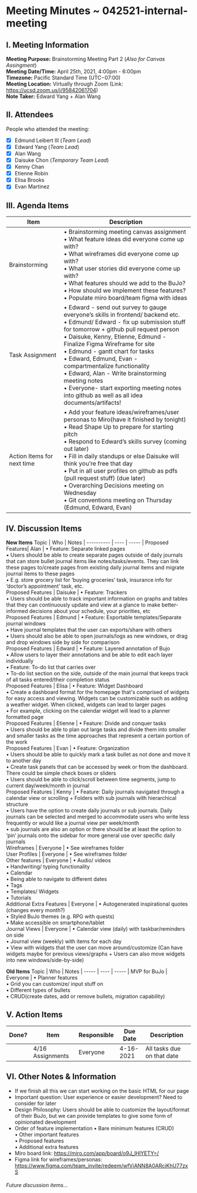 # Meeting Minutes ~ 042521-internal-meeting
## I. Meeting Information
**Meeting Purpose:** Brainstorming Meeting Part 2 (*Also for Canvas Assingment*)  
**Meeting Date/Time:** April 25th, 2021, 4:00pm - 6:00pm  
**Timezone:** Pacific Standard Time (UTC−07:00)  
**Meeting Location:** Virtually through Zoom (Link: https://ucsd.zoom.us/j/95842061704)  
**Note Taker:** Edward Yang + Alan Wang  

## II. Attendees
People who attended the meeting:
- [x] Edmund Leibert III (*Team Lead*)
- [x] Edward Yang (*Team Lead*)
- [x] Alan Wang
- [x] Daisuke Chon (*Temporary Team Lead*)
- [x] Kenny Chan
- [x] Etienne Robin
- [x] Elisa Brooks
- [x] Evan Martinez

## III. Agenda Items

Item | Description
---- | ----
Brainstorming | • Brainstorming meeting canvas assignment<br> • What feature ideas did everyone come up with?<br> • What wireframes did everyone come up with?<br> • What user stories did everyone come up with?<br> • What features should we add to the BuJo?<br> • How should we implement these features?<br> •  Populate miro board/team figma with ideas<br>
Task Assignment | • Edward - send out survey to gauge everyone’s skills in frontend/ backend etc. <br> • Edmund/ Edward - fix up submission stuff for tomorrow + github pull request person <br> • Daisuke, Kenny, Etienne, Edmund - Finalize Figma Wireframe for site <br> • Edmund - gantt chart for tasks <br> • Edward, Edmund, Evan - compartmentalize functionality <br> • Edward, Alan -  Write brainstorming meeting notes <br> • Everyone- start exporting meeting notes into github as well as all idea documents/artifacts! <br>
Action Items for next time | • Add your feature ideas/wireframes/user personas to Miro(have it finished by tonight) <br> • Read Shape Up to prepare for starting pitch <br> • Respond to Edward’s skills survey (coming out later) <br> • Fill in daily standups or else Daisuke will think you’re free that day  <br> • Put in all user profiles on github as pdfs (pull request stuff) (due later) <br> • Overarching Decisions meeting on Wednesday <br> • Git conventions meeting on Thursday (Edmund, Edward, Evan) <br>


## IV. Discussion Items

**New Items**
Topic | Who  | Notes |
---------- | ---- | ----- |
Proposed Features| Alan | • Feature: Separate linked pages  <br> • Users should be able to create separate pages outside of daily journals that can store bullet journal items like notes/tasks/events. They can link these pages to/create pages from existing daily journal items and migrate journal items to these pages <br> • E.g. store grocery list for ‘buying groceries’ task, insurance info for ‘doctor’s appointment’ task, etc. <br>
Proposed Features | Daisuke | • Feature: Trackers  <br> • Users should be able to track important information on graphs and tables that they can continuously update and view at a glance to make better-informed decisions about your schedule, your priorities, etc <br>
Proposed Features | Edmund | • Feature: Exportable templates/Separate journal windows <br> • Have journal templates that the user can exports/share with others <br> • Users should also be able to open journals/logs as new windows, or drag and drop windows side by side for comparison <br>
Proposed Features | Edward | • Feature: Layered annotation of Bujo <br> • Allow users to layer their annotations and be able to edit each layer individually <br> • Feature: To-do list that carries over <br> • To-do list section on the side, outside of the main journal that keeps track of all tasks entered/their completion status <br>
Proposed Features | Elisa | • Feature: Widget Dashboard <br> • Create a dashboard format for the homepage that's comprised of widgets for easy access and viewing. Widgets can be customizable such as adding a weather widget. When clicked, widgets can lead to larger pages <br> • For example, clicking on the calendar widget will lead to a planner formatted page <br>
Proposed Features | Etienne | • Feature: Divide and conquer tasks <br> • Users should be able to plan out large tasks and divide them into smaller and smaller tasks as the time approaches that represent a certain portion of the work <br>
Proposed Features | Evan | • Feature: Organization <br> • Users should be able to quickly mark a task bullet as not done and move it to another day <br> • Create task panels that can be accessed by week or from the dashboard. There could be simple check boxes or sliders <br> • Users should be able to click/scroll between time segments, jump to current day/week/month in journal <br>
Proposed Features | Kenny | • Feature: Daily journals navigated through a calendar view or scrolling + Folders with sub journals with hierarchical structure <br> • Users have the option to create daily journals or sub journals. Daily journals can be selected and merged to accommodate users who write less frequently or would like a journal view per week/month <br> • sub journals are also an option or there should be at least the option to ‘pin’ journals onto the sidebar for more general use over specific daily journals <br>
Wireframes | Everyone | • See wireframes folder <br>
User Profiles | Everyone | • See wireframes folder <br>
Other features | Everyone | • Audio/ videos  <br> • Handwriting/ typing functionality <br> • Calendar  <br> • Being able to navigate to different dates  <br> • Tags  <br> • Templates/ Widgets  <br> • Tutorials  <br>
Additional Extra Features | Everyone | • Autogenerated inspirational quotes (changes every month?)  <br> • Styled BuJo themes (e.g. RPG with quests)  <br> • Make accessible on smartphone/tablet  <br>
Journal Views | Everyone | • Calendar view (daily) with taskbar/reminders on side <br> • Journal view (weekly) with items for each day  <br> • View with widgets that the  user can move around/customize  (Can have widgets maybe for previous views/graphs + Users can also move widgets into new windows/side-by-side) <br>

**Old Items**
Topic | Who  | Notes |
----- | ---- | ----- |
MVP for BuJo | Everyone | • Planner features  <br> • Grid you can customize/ input stuff on <br> • Different types of bullets  <br> • CRUD(create dates, add or remove bullets, migration capability) <br>


## V. Action Items
| Done? | Item | Responsible  | Due Date  | Description  |
| ----- | ---- | ------------ | --------- | --------- |
|    | 4/16 Assignments | Everyone          | 4-16-2021  | All tasks due on that date |

## VI. Other Notes & Information
- If we finish all this we can start working on the basic HTML for our page
- Important question: User experience or easier development? Need to consider for later
- Design Philosophy: Users should be able to customize the layout/format of their BuJo, but we can provide templates to give some form of opinionated development
- Order of feature implementation
• Bare minimum features (CRUD) <br>
• Other important features <br>
• Proposed features <br>
• Additional extra features <br>
- Miro board link: https://miro.com/app/board/o9J_lHlYETY=/
- Figma link for wireframes/personas: 
https://www.figma.com/team_invite/redeem/wfViANN8A0ARciKhU77zxS

###### Future discussion items...
